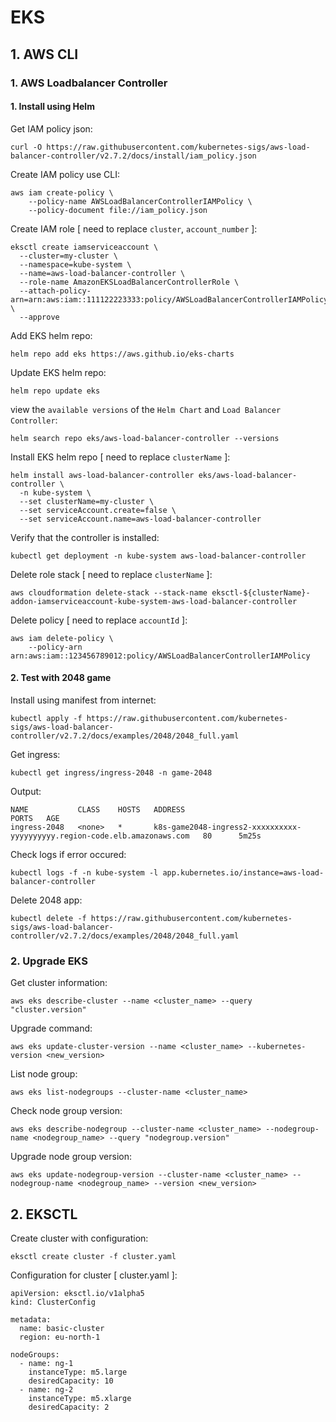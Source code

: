 # EKS

## 1. AWS CLI
### 1. AWS Loadbalancer Controller
#### 1. Install using Helm

Get IAM policy json:
```
curl -O https://raw.githubusercontent.com/kubernetes-sigs/aws-load-balancer-controller/v2.7.2/docs/install/iam_policy.json
```

Create IAM policy use CLI:
```
aws iam create-policy \
    --policy-name AWSLoadBalancerControllerIAMPolicy \
    --policy-document file://iam_policy.json
```

Create IAM role [ need to replace `cluster`, `account_number` ]:
```
eksctl create iamserviceaccount \
  --cluster=my-cluster \
  --namespace=kube-system \
  --name=aws-load-balancer-controller \
  --role-name AmazonEKSLoadBalancerControllerRole \
  --attach-policy-arn=arn:aws:iam::111122223333:policy/AWSLoadBalancerControllerIAMPolicy \
  --approve
```

Add EKS helm repo:
```
helm repo add eks https://aws.github.io/eks-charts
```

Update EKS helm repo:
```
helm repo update eks
```

view the `available versions` of the `Helm Chart` and `Load Balancer Controller`:
```
helm search repo eks/aws-load-balancer-controller --versions
```

Install EKS helm repo [ need to replace `clusterName` ]:
```
helm install aws-load-balancer-controller eks/aws-load-balancer-controller \
  -n kube-system \
  --set clusterName=my-cluster \
  --set serviceAccount.create=false \
  --set serviceAccount.name=aws-load-balancer-controller 
```

Verify that the controller is installed:
```
kubectl get deployment -n kube-system aws-load-balancer-controller
```

Delete role stack [ need to replace `clusterName` ]:
```
aws cloudformation delete-stack --stack-name eksctl-${clusterName}-addon-iamserviceaccount-kube-system-aws-load-balancer-controller
```

Delete policy [ need to replace `accountId` ]:
```
aws iam delete-policy \
    --policy-arn arn:aws:iam::123456789012:policy/AWSLoadBalancerControllerIAMPolicy
```
#### 2. Test with 2048 game
Install using manifest from internet:
```
kubectl apply -f https://raw.githubusercontent.com/kubernetes-sigs/aws-load-balancer-controller/v2.7.2/docs/examples/2048/2048_full.yaml
```

Get ingress:
```
kubectl get ingress/ingress-2048 -n game-2048
```
Output:
```
NAME           CLASS    HOSTS   ADDRESS                                                                   PORTS   AGE
ingress-2048   <none>   *       k8s-game2048-ingress2-xxxxxxxxxx-yyyyyyyyyy.region-code.elb.amazonaws.com   80      5m25s
```

Check logs if error occured:
```
kubectl logs -f -n kube-system -l app.kubernetes.io/instance=aws-load-balancer-controller
```

Delete 2048 app:
```
kubectl delete -f https://raw.githubusercontent.com/kubernetes-sigs/aws-load-balancer-controller/v2.7.2/docs/examples/2048/2048_full.yaml
```

### 2. Upgrade EKS
Get cluster information:
```
aws eks describe-cluster --name <cluster_name> --query "cluster.version"
```

Upgrade command:
```
aws eks update-cluster-version --name <cluster_name> --kubernetes-version <new_version>
```

List node group:
```
aws eks list-nodegroups --cluster-name <cluster_name>
```

Check node group version:
```
aws eks describe-nodegroup --cluster-name <cluster_name> --nodegroup-name <nodegroup_name> --query "nodegroup.version"
```

Upgrade node group version:
```
aws eks update-nodegroup-version --cluster-name <cluster_name> --nodegroup-name <nodegroup_name> --version <new_version>
```

## 2. EKSCTL
Create cluster with configuration:
```
eksctl create cluster -f cluster.yaml
```

Configuration for cluster [ cluster.yaml ]:
```
apiVersion: eksctl.io/v1alpha5
kind: ClusterConfig

metadata:
  name: basic-cluster
  region: eu-north-1

nodeGroups:
  - name: ng-1
    instanceType: m5.large
    desiredCapacity: 10
  - name: ng-2
    instanceType: m5.xlarge
    desiredCapacity: 2
```
